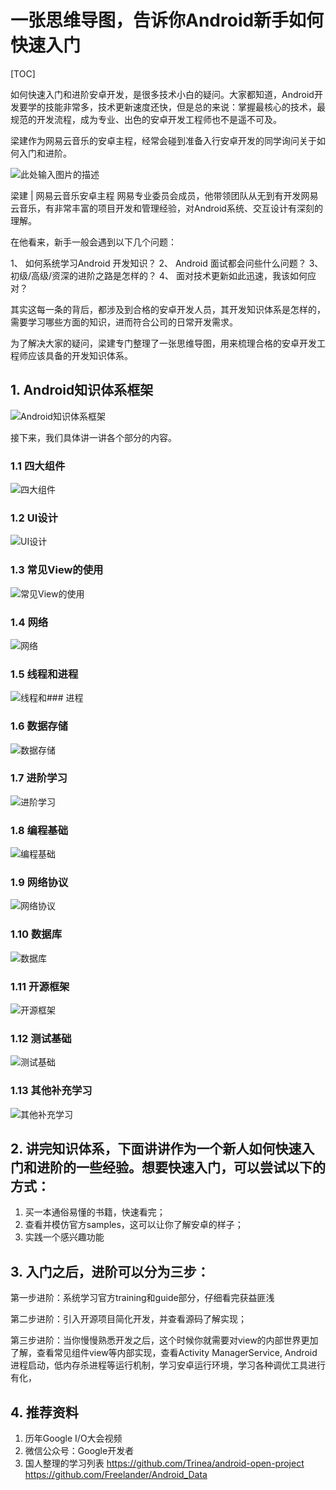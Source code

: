 ﻿# 一张思维导图，告诉你Android新手如何快速入门

[TOC]

如何快速入门和进阶安卓开发，是很多技术小白的疑问。大家都知道，Android开发要学的技能非常多，技术更新速度还快，但是总的来说：掌握最核心的技术，最规范的开发流程，成为专业、出色的安卓开发工程师也不是遥不可及。

梁建作为网易云音乐的安卓主程，经常会碰到准备入行安卓开发的同学询问关于如何入门和进阶。


![此处输入图片的描述][1]

梁建 | 网易云音乐安卓主程
网易专业委员会成员，他带领团队从无到有开发网易云音乐，有非常丰富的项目开发和管理经验，对Android系统、交互设计有深刻的理解。


  在他看来，新手一般会遇到以下几个问题：

1、   如何系统学习Android 开发知识？
2、   Android 面试都会问些什么问题？
3、   初级/高级/资深的进阶之路是怎样的？
4、   面对技术更新如此迅速，我该如何应对？

其实这每一条的背后，都涉及到合格的安卓开发人员，其开发知识体系是怎样的，需要学习哪些方面的知识，进而符合公司的日常开发需求。

为了解决大家的疑问，梁建专门整理了一张思维导图，用来梳理合格的安卓开发工程师应该具备的开发知识体系。

## 1. Android知识体系框架
![Android知识体系框架][2]

接下来，我们具体讲一讲各个部分的内容。

### 1.1 四大组件
![四大组件][3]
### 1.2 UI设计
![UI设计][4]
### 1.3 常见View的使用
![常见View的使用][5]
### 1.4 网络
![网络][6]
### 1.5 线程和进程
![线程和### 进程][7]
### 1.6 数据存储
![数据存储][8]
### 1.7 进阶学习
![进阶学习][9]
### 1.8 编程基础
![编程基础][10]
### 1.9 网络协议
![网络协议][11]
### 1.10 数据库
![数据库][12]
### 1.11 开源框架
![开源框架][13]
### 1.12 测试基础
![测试基础][14]
### 1.13 其他补充学习
![其他补充学习][15]

## 2. 讲完知识体系，下面讲讲作为一个新人如何快速入门和进阶的一些经验。想要快速入门，可以尝试以下的方式：

1. 买一本通俗易懂的书籍，快速看完；
2. 查看并模仿官方samples，这可以让你了解安卓的样子；
3. 实践一个感兴趣功能

## 3. 入门之后，进阶可以分为三步：

第一步进阶：系统学习官方training和guide部分，仔细看完获益匪浅

第二步进阶：引入开源项目简化开发，并查看源码了解实现；

第三步进阶：当你慢慢熟悉开发之后，这个时候你就需要对view的内部世界更加了解，查看常见组件view等内部实现，查看Activity ManagerService, Android进程启动，低内存杀进程等运行机制，学习安卓运行环境，学习各种调优工具进行有化，

## 4. 推荐资料

1. 历年Google I/O大会视频
2. 微信公众号：Google开发者
3. 国人整理的学习列表
https://github.com/Trinea/android-open-project
https://github.com/Freelander/Android_Data 

  [1]: http://pics.niurenqushi.com/copy/mmbiz.qpic.cn/mmbiz_png/9DrCvPR8EG1ckicfT5E1HKBTI7hjicXva9LTcZqbI5g7D50OntI9Fcu29pMicWCy4mqXGJ9CRprHyKkbpy1TZhyCw/0?wx_fmt=png
  [2]: http://pics.niurenqushi.com/copy/mmbiz.qpic.cn/mmbiz_png/9DrCvPR8EG1ckicfT5E1HKBTI7hjicXva9r4GeZiaK9WgkfrmpNmSab2jOzN3bwvAZOpO7s1XBokhaNGTWu3iclVbg/0?wx_fmt=png
  [3]: http://pics.niurenqushi.com/copy/mmbiz.qpic.cn/mmbiz_png/9DrCvPR8EG1ckicfT5E1HKBTI7hjicXva9c0phHyJVLVGL3JLmfJDR2ictyhDiaRKT8rMIlz5XlFjKJE0gQblpOTTA/0?wx_fmt=png
  [4]: http://pics.niurenqushi.com/copy/mmbiz.qpic.cn/mmbiz_png/9DrCvPR8EG1ckicfT5E1HKBTI7hjicXva9AOGV4CB2TichwEaeBcDqYdhCbTjzKrt7libmGaRmGiaHy4YnmGOYL9bow/0?wx_fmt=png
  [5]: http://pics.niurenqushi.com/copy/mmbiz.qpic.cn/mmbiz_png/9DrCvPR8EG1ckicfT5E1HKBTI7hjicXva9qncjicB7P4zJhvCibgGbl4OX62AYWAYicKCpn7r7vSDptfQGAaGevXdVQ/0?wx_fmt=png
  [6]: http://pics.niurenqushi.com/copy/mmbiz.qpic.cn/mmbiz_png/9DrCvPR8EG1ckicfT5E1HKBTI7hjicXva96uBC6QmePT5m5kWawjhN6vfu0UTRE2SicmWdsjJiaOJjal90ueGJ6vNw/0?wx_fmt=png
  [7]: http://pics.niurenqushi.com/copy/mmbiz.qpic.cn/mmbiz_png/9DrCvPR8EG1ckicfT5E1HKBTI7hjicXva9RSch2BJfzarINFKQxFpQfvfiaK1ywhxWsbcQPoV9evQ0iaMBENHMib0Rw/0?wx_fmt=png
  [8]: http://pics.niurenqushi.com/copy/mmbiz.qpic.cn/mmbiz_png/9DrCvPR8EG1ckicfT5E1HKBTI7hjicXva9sowl7ibboH5B3ib0uIAFfJRO2RP4q04NyYTYxj4mKZpBwjeic4UHkIRqA/0?wx_fmt=png
  [9]: http://pics.niurenqushi.com/copy/mmbiz.qpic.cn/mmbiz_png/9DrCvPR8EG1ckicfT5E1HKBTI7hjicXva9htI6RuiadbY52U7IgFRJhGicbCxqMAFKYLzUxJ3XwH5w8mX1w3nXzTyg/0?wx_fmt=png
  [10]: http://pics.niurenqushi.com/copy/mmbiz.qpic.cn/mmbiz_png/9DrCvPR8EG1ckicfT5E1HKBTI7hjicXva9FMMbDsccO6AMeJ3QZeD9SsZ6o2kxrKGawT51ibUAOQFibyFz7a24Vic4g/0?wx_fmt=png
  [11]: http://pics.niurenqushi.com/copy/mmbiz.qpic.cn/mmbiz_png/9DrCvPR8EG1ckicfT5E1HKBTI7hjicXva9SF8zia4InqXian5NgpHUR7EoUfXKyFZO6ln4L2WtJCiamtYPTCtLXYzVg/0?wx_fmt=png
  [12]: http://pics.niurenqushi.com/copy/mmbiz.qpic.cn/mmbiz_png/9DrCvPR8EG1ckicfT5E1HKBTI7hjicXva9rWHA3gQZica4TarunFCrQ5afcN4IB3CHatFaqjf9VQQGBnrFiaBSSm8g/0?wx_fmt=png
  [13]: http://pics.niurenqushi.com/copy/mmbiz.qpic.cn/mmbiz_png/9DrCvPR8EG1ckicfT5E1HKBTI7hjicXva96WYKqtykibwH6qPGtHsPYCJtjGtpcrxSDwwDmyk7hW0719P3hfGRbjw/0?wx_fmt=png
  [14]: http://pics.niurenqushi.com/copy/mmbiz.qpic.cn/mmbiz_png/9DrCvPR8EG1ckicfT5E1HKBTI7hjicXva9HDEEH8mJf8BkGiczvC5Q4GMSQgI5wKlLtEfwTXDBfmB2qf3w9VichQPQ/0?wx_fmt=png
  [15]: http://pics.niurenqushi.com/copy/mmbiz.qpic.cn/mmbiz_png/9DrCvPR8EG1ckicfT5E1HKBTI7hjicXva9gwNIaw4a03SUdVOAVumN4tYJOibdPJxKuKuGma04sER5Dq1eGegPbPw/0?wx_fmt=png